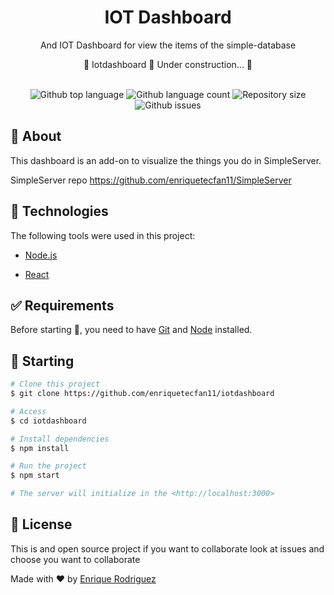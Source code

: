 </div>
<h1  align="center">IOT Dashboard</h1>
<p  align="center">
And IOT Dashboard for view the items of the simple-database
<p>
<div  align="center">
🚧 Iotdashboard 🚀 Under construction... 🚧
</div>
<br />
<p align="center">
<img  alt="Github top language"  src="https://img.shields.io/github/languages/top/enriquetecfan11/iotdashboard?color=56BEB8">
<img  alt="Github language count"  src="https://img.shields.io/github/languages/count/enriquetecfan11/iotdashboard?color=56BEB8">
<img  alt="Repository size"  src="https://img.shields.io/github/repo-size/enriquetecfan11/iotdashboard?color=56BEB8">
<img alt="Github issues" src="https://img.shields.io/github/issues/enriquetecfan11/iotdashboard?color=56BEB8" />
</p>


##  :dart: About  ##

This dashboard is an add-on to visualize the things you do in SimpleServer.

SimpleServer repo https://github.com/enriquetecfan11/SimpleServer
  
## :rocket: Technologies ##
The following tools were used in this project:

  - [Node.js](https://nodejs.org/en/)

- [React](https://pt-br.reactjs.org/)

  

## :white_check_mark: Requirements ##
Before starting :checkered_flag:, you need to have [Git](https://git-scm.com) and [Node](https://nodejs.org/en/) installed.

## :checkered_flag: Starting ##
```bash
# Clone this project
$ git clone https://github.com/enriquetecfan11/iotdashboard

# Access
$ cd iotdashboard

# Install dependencies
$ npm install

# Run the project
$ npm start

# The server will initialize in the <http://localhost:3000>

```

## :memo: License ##

This is and open source project if you want to collaborate look at issues and choose you want to collaborate 

Made with :heart: by <a href="https://github.com/enriquetecfan11" target="_blank">Enrique Rodriguez</a>
